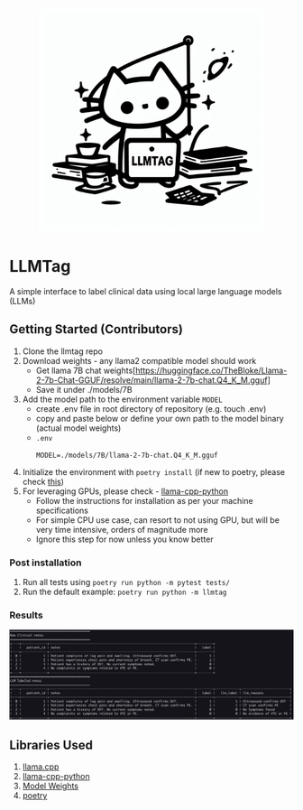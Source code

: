 <p align="center">
<img src="./llm.jpg" width="400px"/>
</p>

# LLMTag

A simple interface to label clinical data using local large language models (LLMs)


## Getting Started (Contributors)

1. Clone the llmtag repo
2. Download weights - any llama2 compatible model should work
    - Get llama 7B chat weights[https://huggingface.co/TheBloke/Llama-2-7b-Chat-GGUF/resolve/main/llama-2-7b-chat.Q4_K_M.gguf]
    - Save it under ./models/7B
3. Add the model path to the environment variable `MODEL`
    - create .env file in root directory of repository (e.g. touch .env)
    - copy and paste below or define your own path to the model binary (actual model weights)
    -  `.env`
        ```
        MODEL=./models/7B/llama-2-7b-chat.Q4_K_M.gguf
        ```
4. Initialize the environment with `poetry install` (if new to poetry, please check [this](https://python-poetry.org/))
5. For leveraging  GPUs, please check - [llama-cpp-python](https://github.com/abetlen/llama-cpp-python)
   - Follow the instructions for installation as per your machine specifications
   - For simple CPU use case, can resort to not using GPU, but will be very time intensive, orders of magnitude more
   - Ignore this step for now unless you know better

### Post installation
1. Run all tests using `poetry run python -m pytest tests/`
2. Run the default example: `poetry run python -m llmtag`

### Results

![labeled data](./llmtag.png)

## Libraries Used

1. [llama.cpp](https://github.com/ggerganov/llama.cpp/tree/master)
2. [llama-cpp-python](https://github.com/abetlen/llama-cpp-python)
3. [Model Weights](https://huggingface.co/TheBloke)
4. [poetry](https://python-poetry.org/)
